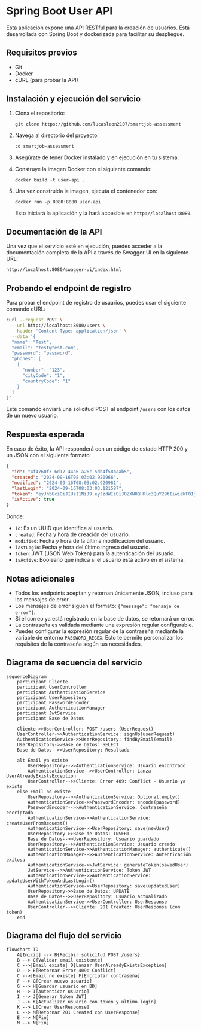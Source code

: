 # Spring Boot User API

Esta aplicación expone una API RESTful para la creación de usuarios. Está desarrollada con Spring Boot y dockerizada para facilitar su despliegue.

## Requisitos previos

- Git
- Docker
- cURL (para probar la API)

## Instalación y ejecución del servicio

1. Clona el repositorio:
   ```
   git clone https://github.com/lucasleon2107/smartjob-assessment
   ```

2. Navega al directorio del proyecto:
   ```
   cd smartjob-assessment
   ```

3. Asegúrate de tener Docker instalado y en ejecución en tu sistema.

4. Construye la imagen Docker con el siguiente comando:
   ```
   docker build -t user-api .
   ```

5. Una vez construida la imagen, ejecuta el contenedor con:
   ```
   docker run -p 8080:8080 user-api
   ```

   Esto iniciará la aplicación y la hará accesible en `http://localhost:8080`.

## Documentación de la API

Una vez que el servicio esté en ejecución, puedes acceder a la documentación completa de la API a través de Swagger UI en la siguiente URL:

```
http://localhost:8080/swagger-ui/index.html
```

## Probando el endpoint de registro

Para probar el endpoint de registro de usuarios, puedes usar el siguiente comando cURL:

```bash
curl --request POST \
  --url http://localhost:8080/users \
  --header 'Content-Type: application/json' \
  --data '{
  "name": "Test",
  "email": "test@test.com",
  "password": "password",
  "phones": [
    {
      "number": "123",
      "cityCode": "1",
      "countryCode": "1"
    }
  ]
}'
```

Este comando enviará una solicitud POST al endpoint `/users` con los datos de un nuevo usuario.

## Respuesta esperada

En caso de éxito, la API responderá con un código de estado HTTP 200 y un JSON con el siguiente formato:

```json
{
  "id": "4f4760f3-6d17-44a6-a26c-5db4f58baab5",
  "created": "2024-09-16T08:03:02.920966",
  "modified": "2024-09-16T08:03:02.920981",
  "lastLogin": "2024-09-16T08:03:03.121587",
  "token": "eyJhbGciOiJIUzI1NiJ9.eyJzdWIiOiJ0ZXN0QHRlc3QuY29tIiwiaWF0IjoxNzI2NDkxNzgzLCJleHAiOjE3MjY0OTUzODN9.y8Vs1Oc3NaVRoA6cx734tbvWCQCEpnF760WQO6p6OFc",
  "isActive": true
}
```

Donde:
- `id`: Es un UUID que identifica al usuario.
- `created`: Fecha y hora de creación del usuario.
- `modified`: Fecha y hora de la última modificación del usuario.
- `lastLogin`: Fecha y hora del último ingreso del usuario.
- `token`: JWT (JSON Web Token) para la autenticación del usuario.
- `isActive`: Booleano que indica si el usuario está activo en el sistema.

## Notas adicionales

- Todos los endpoints aceptan y retornan únicamente JSON, incluso para los mensajes de error.
- Los mensajes de error siguen el formato: `{"message": "mensaje de error"}`.
- Si el correo ya está registrado en la base de datos, se retornará un error.
- La contraseña es validada mediante una expresión regular configurable.
- Puedes configurar la expresión regular de la contraseña mediante la variable de entorno `PASSWORD_REGEX`. Esto te permite personalizar los requisitos de la contraseña según tus necesidades.


## Diagrama de secuencia del servicio
```mermaid
sequenceDiagram
    participant Cliente
    participant UserController
    participant AuthenticationService
    participant UserRepository
    participant PasswordEncoder
    participant AuthenticationManager
    participant JwtService
    participant Base de Datos

    Cliente->>UserController: POST /users (UserRequest)
    UserController->>AuthenticationService: signUp(userRequest)
    AuthenticationService->>UserRepository: findByEmail(email)
    UserRepository->>Base de Datos: SELECT
    Base de Datos-->>UserRepository: Resultado
    
    alt Email ya existe
        UserRepository-->>AuthenticationService: Usuario encontrado
        AuthenticationService-->>UserController: Lanza UserAlreadyExistsException
        UserController-->>Cliente: Error 409: Conflict - Usuario ya existe
    else Email no existe
        UserRepository-->>AuthenticationService: Optional.empty()
        AuthenticationService->>PasswordEncoder: encode(password)
        PasswordEncoder-->>AuthenticationService: Contraseña encriptada
        AuthenticationService->>AuthenticationService: createUserFromRequest()
        AuthenticationService->>UserRepository: save(newUser)
        UserRepository->>Base de Datos: INSERT
        Base de Datos-->>UserRepository: Usuario guardado
        UserRepository-->>AuthenticationService: Usuario creado
        AuthenticationService->>AuthenticationManager: authenticate()
        AuthenticationManager-->>AuthenticationService: Autenticación exitosa
        AuthenticationService->>JwtService: generateToken(savedUser)
        JwtService-->>AuthenticationService: Token JWT
        AuthenticationService->>AuthenticationService: updateUserWithTokenAndLastLogin()
        AuthenticationService->>UserRepository: save(updatedUser)
        UserRepository->>Base de Datos: UPDATE
        Base de Datos-->>UserRepository: Usuario actualizado
        AuthenticationService->>UserController: UserResponse
        UserController-->>Cliente: 201 Created: UserResponse (con token)
    end
   ```

## Diagrama del flujo del servicio
```mermaid
flowchart TD
    A[Inicio] --> B{Recibir solicitud POST /users}
    B --> C{Validar email existente}
    C -->|Email existe| D[Lanzar UserAlreadyExistsException]
    D --> E[Retornar Error 409: Conflict]
    C -->|Email no existe| F[Encriptar contraseña]
    F --> G[Crear nuevo usuario]
    G --> H[Guardar usuario en BD]
    H --> I[Autenticar usuario]
    I --> J[Generar token JWT]
    J --> K[Actualizar usuario con token y último login]
    K --> L[Crear UserResponse]
    L --> M[Retornar 201 Created con UserResponse]
    E --> N[Fin]
    M --> N[Fin]
```